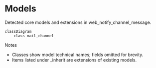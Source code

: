 # Models

Detected core models and extensions in web_notify_channel_message.

```mermaid
classDiagram
    class mail_channel
```

Notes
- Classes show model technical names; fields omitted for brevity.
- Items listed under _inherit are extensions of existing models.
